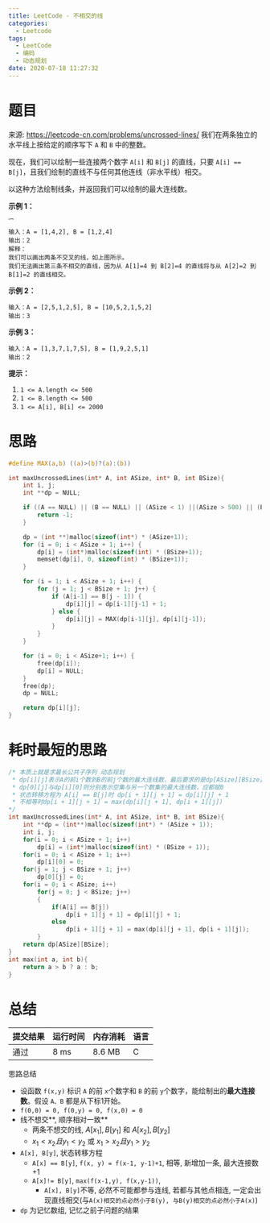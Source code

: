 ```yaml
---
title: LeetCode - 不相交的线
categories:
  - Leetcode
tags:
  - LeetCode
  - 编码
  - 动态规划
date: 2020-07-18 11:27:32
---
```


# 题目

来源: https://leetcode-cn.com/problems/uncrossed-lines/
我们在两条独立的水平线上按给定的顺序写下 `A` 和 `B` 中的整数。

现在，我们可以绘制一些连接两个数字 `A[i]` 和 `B[j]` 的直线，只要 `A[i] == B[j]`，且我们绘制的直线不与任何其他连线（非水平线）相交。

以这种方法绘制线条，并返回我们可以绘制的最大连线数。

 

**示例 1：**

**<img src="https://assets.leetcode-cn.com/aliyun-lc-upload/uploads/2019/04/28/142.png" alt="img" style="zoom: 25%;" />**

```
输入：A = [1,4,2], B = [1,2,4]
输出：2
解释：
我们可以画出两条不交叉的线，如上图所示。
我们无法画出第三条不相交的直线，因为从 A[1]=4 到 B[2]=4 的直线将与从 A[2]=2 到 B[1]=2 的直线相交。
```

**示例 2：**

```
输入：A = [2,5,1,2,5], B = [10,5,2,1,5,2]
输出：3
```

**示例 3：**

```
输入：A = [1,3,7,1,7,5], B = [1,9,2,5,1]
输出：2
```

 

**提示：**

1. `1 <= A.length <= 500`
2. `1 <= B.length <= 500`
3. `1 <= A[i], B[i] <= 2000`

 

# 思路

```c
#define MAX(a,b) ((a)>(b)?(a):(b))

int maxUncrossedLines(int* A, int ASize, int* B, int BSize){
    int i, j;
    int **dp = NULL;

    if ((A == NULL) || (B == NULL) || (ASize < 1) ||(ASize > 500) || (BSize < 1) || (BSize > 500)) {
        return -1;
    }

    dp = (int **)malloc(sizeof(int*) * (ASize+1));
    for (i = 0; i < ASize + 1; i++) {
        dp[i] = (int*)malloc(sizeof(int) * (BSize+1));
        memset(dp[i], 0, sizeof(int) * (BSize+1));
    }

    for (i = 1; i < ASize + 1; i++) {
        for (j = 1; j < BSize + 1; j++) {
            if (A[i-1] == B[j - 1]) {
                dp[i][j] = dp[i-1][j-1] + 1;
            } else {
                dp[i][j] = MAX(dp[i-1][j], dp[i][j-1]);
            }
        }
    }

    for (i = 0; i < ASize+1; i++) {
        free(dp[i]);
        dp[i] = NULL;
    }
    free(dp);
    dp = NULL;

    return dp[i][j];
}
```





# 耗时最短的思路



```c
/* 本质上就是求最长公共子序列 动态规划
 * dp[i][j]表示A的前i个数到B的前j个数的最大连线数，最后要求的是dp[ASize][BSize]
 * dp[0][j]与dp[i][0]则分别表示空集与另一个数集的最大连线数，应都赋0
 * 状态转移方程为 A[i] == B[j]时 dp[i + 1][j + 1] = dp[i][j] + 1
 * 不相等时dp[i + 1][j + 1] = max(dp[i][j + 1], dp[i + 1][j])
*/
int maxUncrossedLines(int* A, int ASize, int* B, int BSize){
    int **dp = (int**)malloc(sizeof(int*) * (ASize + 1));
    int i, j;
    for(i = 0; i < ASize + 1; i++)
        dp[i] = (int*)malloc(sizeof(int) * (BSize + 1));
    for(i = 0; i < ASize + 1; i++)
        dp[i][0] = 0;
    for(j = 1; j < BSize + 1; j++)
        dp[0][j] = 0;
    for(i = 0; i < ASize; i++)
        for(j = 0; j < BSize; j++)
        {
            if(A[i] == B[j])
                dp[i + 1][j + 1] = dp[i][j] + 1;
            else
                dp[i + 1][j + 1] = max(dp[i][j + 1], dp[i + 1][j]);
        }
    return dp[ASize][BSize];
}
int max(int a, int b){
    return a > b ? a : b;
}
```



# 总结

| 提交结果 | 运行时间 | 内存消耗 | 语言 |
| :------- | :------- | :------- | :--- |
| 通过     | 8 ms     | 8.6 MB   | C    |

思路总结

- 设函数 `f(x,y)` 标识 `A` 的前 `x`个数字和 `B` 的前 `y`个数字，能绘制出的**最大连接数**。假设 `A、B` 都是从下标1开始。
- `f(0,0) = 0, f(0,y) = 0, f(x,0) = 0`
- 线不想交**, 顺序相对一致**
  - 两条不想交的线, $A[x_1], B[y_1]$ 和 $A[x_2], B[y_2]$
  - $x_1 < x_2 且 y_1 < y_2$ 或 $x_1 > x_2 且 y_1 > y_2$
- `A[x], B[y]`, 状态转移方程
  - `A[x] == B[y]`,  `f(x, y) = f(x-1, y-1)+1`, 相等, 新增加一条, 最大连接数+1
  - `A[x]!= B[y]`,  `max(f(x-1,y), f(x,y-1))`,  
    - `A[x], B[y]`不等, 必然不可能都参与连线, 若都与其他点相连, 一定会出现直线相交(与`A(x)相交的点必然小于B(y), 与B(y)相交的点必然小于A(x)`)
- `dp` 为记忆数组, 记忆之前子问题的结果

